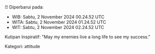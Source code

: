 ⏰ Diperbarui pada:
- WIB: Sabtu, 2 November 2024 00.24.52 UTC
- WITA: Sabtu, 2 November 2024 01.24.52 UTC
- WIT: Sabtu, 2 November 2024 02.24.52 UTC

Kutipan Inspiratif:
"May my enemies live a long life to see my success."


Kategori: attitude

